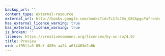 ```yaml
---
backup_url: ''
content_type: external-resource
external_url: http://books.google.com/books?id=Tc1fcJ8m_Q8C&pg=Pafrontcover
has_external_licence_warning: true
has_external_license_warning: true
is_broken: ''
license: https://creativecommons.org/licenses/by-nc-sa/4.0/
title: Preview
uid: af95ffa3-65cf-480b-aa24-a614403d2a6b
---
```

